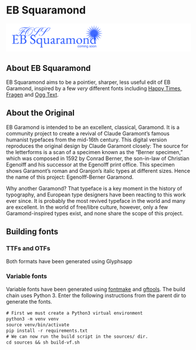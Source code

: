 # EB Squaramond
![FOSS EB Squaramond coming soon](readme-poster.png)

## About EB Squaramond

EB Squaramond aims to be a pointier, sharper, less useful edit of EB Garamond, inspired by a few *very* different fonts including [Happy Times](https://www.velvetyne.fr/fonts/happy-times/), [Fragen](https://thedesignersfoundry.com/fragen) and [Ogg Text](https://sharptype.co/typefaces/ogg-superfamily/ogg-text/). 

## About the Original

EB Garamond is intended to be an excellent, classical, Garamond. It is a community project to create a revival of Claude Garamont’s famous humanist typefaces from the mid-16th century. This digital version reproduces the original design by Claude Garamont closely: The source for the letterforms is a scan of a specimen known as the “Berner specimen,” which was composed in 1592 by Conrad Berner, the son-in-law of Christian Egenolff and his successor at the Egenolff print office. This specimen shows Garamont’s roman and Granjon’s italic types at different sizes. Hence the name of this project: Egenolff-Berner Garamond.

Why another Garamond? That typeface is a key moment in the history of typography, and European type designers have been reacting to this work ever since. It is probably the most revived typeface in the world and many are excellent. In the world of free/libre culture, however, only a few Garamond-inspired types exist, and none share the scope of this project.


## Building fonts

### TTFs and OTFs
Both formats have been generated using Glyphsapp


### Variable fonts
Variable fonts have been generated using [fontmake](https://github.com/googlei18n/fontmake) and [gftools](https://github.com/googlefonts/gftools). The build chain uses Python 3. Enter the following instructions from the parent dir to generate the fonts.

```
# First we must create a Python3 virtual environment
python3 -m venv venv
source venv/bin/activate
pip install -r requirements.txt
# We can now run the build script in the sources/ dir.
cd sources && sh build-vf.sh
```

